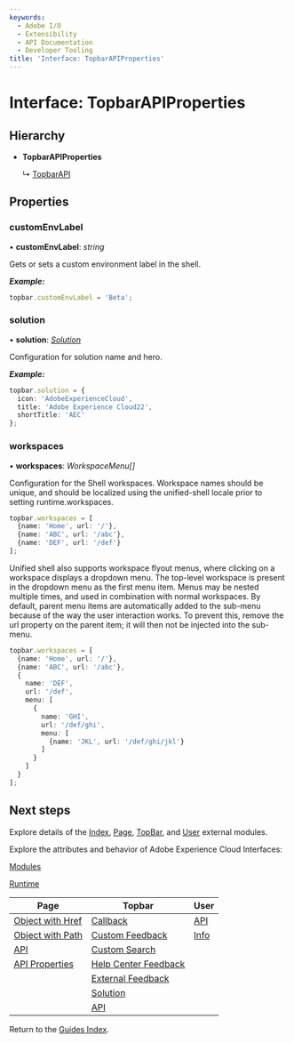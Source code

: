 ```yaml
---
keywords:
  - Adobe I/O
  - Extensibility
  - API Documentation
  - Developer Tooling
title: 'Interface: TopbarAPIProperties'
---
```


# Interface: TopbarAPIProperties

## Hierarchy

* **TopbarAPIProperties**
  
  ↳ [TopbarAPI](topbar-topbarapi.md)

## Properties

### customEnvLabel

• **customEnvLabel**: *string*

Gets or sets a custom environment label in the shell.

***Example:***

```typescript
topbar.customEnvLabel = 'Beta';
```

<HorizontalLine/>

### solution

• **solution**: *[Solution](topbar-solution.md)*

Configuration for solution name and hero.

***Example:***

```typescript
topbar.solution = {
  icon: 'AdobeExperienceCloud',
  title: 'Adobe Experience Cloud22',
  shortTitle: 'AEC'
};
```

<HorizontalLine/>

### workspaces

• **workspaces**: *WorkspaceMenu[]*

Configuration for the Shell workspaces. Workspace names should be unique, and should be localized using the unified-shell locale prior to setting runtime.workspaces.

```typescript
topbar.workspaces = [
  {name: 'Home', url: '/'},
  {name: 'ABC', url: '/abc'},
  {name: 'DEF', url: '/def'}
];
```

Unified shell also supports workspace flyout menus, where clicking on a workspace displays a dropdown menu. The top-level workspace is present in the dropdown menu as the first menu item. Menus may be nested multiple times, and used in combination with normal workspaces. By default, parent menu items are automatically added to the sub-menu because of the way the user interaction works. To prevent this, remove the url property on the parent item; it will then not be injected into the sub-menu.

```typescript
topbar.workspaces = [
  {name: 'Home', url: '/'},
  {name: 'ABC', url: '/abc'},
  {
    name: 'DEF',
    url: '/def',
    menu: [
      {
        name: 'GHI',
        url: '/def/ghi',
        menu: [
          {name: 'JKL', url: '/def/ghi/jkl'}
        ]
      }
    ]
  }
];
```

## Next steps

Explore details of the [Index](../modules/index.md), [Page](../modules/page.md), [TopBar](../modules/topbar.md), and [User](../modules/user.md) external modules.

Explore the attributes and behavior of Adobe Experience Cloud Interfaces:

[Modules](modules.md)

[Runtime](runtime.md)

| Page                                        | Topbar                                                     | User                     |
| ------------------------------------------- | ---------------------------------------------------------- | ------------------------ |
| [Object with Href](page-objectwithhref.md)  | [Callback](topbar-callback.md)                             | [API](user-userapi.md)   |
| [Object with Path](page-objectwithpath.md)  | [Custom Feedback](topbar-customfeedbackconfig.md)          | [Info](user-userinfo.md) |
| [API](page-pageapi.md)                      | [Custom Search](topbar-customsearchconfig.md)              |                          |
| [API Properties](page-pageapiproperties.md) | [Help Center Feedback](topbar-helpcenterfeedbackconfig.md) |                          |
|                                             | [External Feedback](topbar-externalfeedbackconfig.md)      |                          |
|                                             | [Solution](topbar-solution.md)                             |                          |
|                                             | [API](topbar-topbarapi.md)                                 |                          |

Return to the [Guides Index](../../../index.md).
